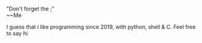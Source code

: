 "Don't forget the ;"   
~~Me

I guess that i like programming since 2019, with python, shell & C. Feel free to say hi
